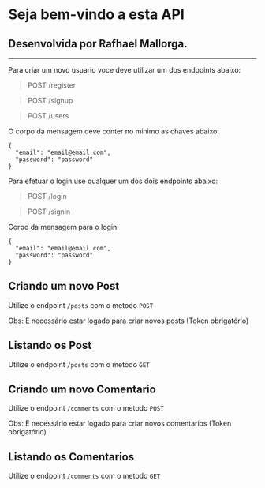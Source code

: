 # Seja bem-vindo a esta API

## **Desenvolvida por Rafhael Mallorga.**

---

Para criar um novo usuario voce deve utilizar um dos endpoints abaixo:

> POST /register

> POST /signup

> POST /users

O corpo da mensagem deve conter no minimo as chaves abaixo:

```
{
  "email": "email@email.com",
  "password": "password"
}
```

Para efetuar o login use qualquer um dos dois endpoints abaixo:

> POST /login

> POST /signin

Corpo da mensagem para o login:

```
{
  "email": "email@email.com",
  "password": "password"
}
```

## **Criando um novo Post**

Utilize o endpoint `/posts` com o metodo `POST`

Obs: É necessário estar logado para criar novos posts (Token obrigatório)

## **Listando os Post**

Utilize o endpoint `/posts` com o metodo `GET`

## **Criando um novo Comentario**

Utilize o endpoint `/comments` com o metodo `POST`

Obs: É necessário estar logado para criar novos comentarios (Token obrigatório)

## **Listando os Comentarios**

Utilize o endpoint `/comments` com o metodo `GET`
